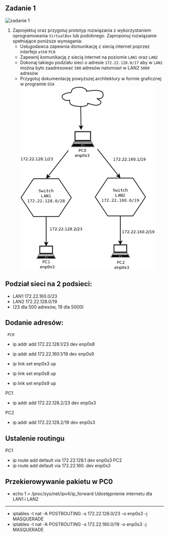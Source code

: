 Zadanie 1
---------

![zadanie 1](zadanie-1.svg)

1. Zaprojektuj oraz przygotuj prototyp rozwiązania z wykorzystaniem oprogramowania ``VirtualBox`` lub podobnego. 
Zaproponuj rozwiązanie spełniające poniższe wymagania:
   * Usługodawca zapewnia domunikację z siecią internet poprzez interfejs ``eth0`` ``PC0``
   * Zapewnij komunikację z siecią internet na poziomie ``LAN1`` oraz ``LAN2``
   * Dokonaj takiego podziału sieci o adresie ``172.22.128.0/17`` aby w ``LAN1`` można było zaadresować ``500`` adresów natomiast w LAN2 ``5000`` adresów    
   * Przygotuj dokumentację powyższej architektury w formie graficznej w programie ``DIA``
![Diagram1](Diagram1.png)
 
 Podział sieci na 2 podsieci:
---
  * LAN1 172.22.160.0/23 
  * LAN2 172.22.128.0/19
  * (23 dla 500 adresów, 19 dla 5000)
  
 Dodanie adresów:
  ---
     PC0
   * ip addr add 172.22.128.1/23 dev enp0s8 
   * ip addr add 172.22.160.1/19 dev enp0s9
    
   * ip link set enp0s3 up
   * ip link set enp0s8 up
   * ip link set enp0s9 up

   PC1
   * ip addr add 172.22.128.2/23 dev enp0s3

   PC2
   * ip addr add 172.22.128.2/19 dev enp0s3
    
 Ustalenie routingu
 ---
    
   PC1
   *  ip route add default via 172.22.128.1 dev enp0s3
   PC2
   *  ip route add default via 172.22.160. dev enp0s3
    
 Przekierowywanie pakietu w PC0
 ---
   * echo 1 > /proc/sys/net/ipv4/ip_forward
 Udostępnienie internetu dla LAN1 i LAN2
 ---
   * iptables -t nat -A POSTROUTING -s 172.22.128.0/23 -o enp0s3 -j MASQUERADE
   * iptables -t nat -A POSTROUTING -s 172.22.160.0/19 -o enp0s3 -j MASQUERADE
    
